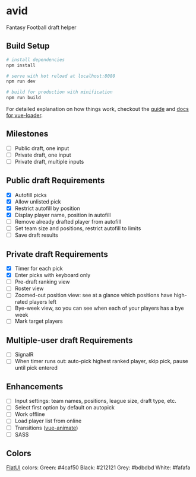 # avid
Fantasy Football draft helper

## Build Setup

``` bash
# install dependencies
npm install

# serve with hot reload at localhost:8080
npm run dev

# build for production with minification
npm run build
```

For detailed explanation on how things work, checkout the [guide](http://vuejs-templates.github.io/webpack/) and [docs for vue-loader](http://vuejs.github.io/vue-loader).

## Milestones
- [ ] Public draft, one input
- [ ] Private draft, one input
- [ ] Private draft, multiple inputs

## Public draft Requirements
- [x] Autofill picks
- [x] Allow unlisted pick
- [x] Restrict autofill by position
- [x] Display player name, position in autofill
- [ ] Remove already drafted player from autofill
- [ ] Set team size and positions, restrict autofill to limits
- [ ] Save draft results

## Private draft Requirements
- [x] Timer for each pick
- [x] Enter picks with keyboard only
- [ ] Pre-draft ranking view
- [ ] Roster view
- [ ] Zoomed-out position view: see at a glance which positions have high-rated players left
- [ ] Bye-week view, so you can see when each of your players has a bye week
- [ ] Mark target players

## Multiple-user draft Requirements
- [ ] SignalR
- [ ] When timer runs out: auto-pick highest ranked player, skip pick, pause until pick entered

## Enhancements
- [ ] Input settings: team names, positions, league size, draft type, etc.
- [ ] Select first option by default on autopick
- [ ] Work offline
- [ ] Load player list from online
- [ ] Transitions ([vue-animate](https://github.com/haydenbbickerton/vue-animate))
- [ ] SASS

## Colors
[FlatUI](https://material.google.com/style/color.html#color-color-palette) colors: 
Green: #4caf50
Black: #212121
Grey: #bdbdbd
White: #fafafa